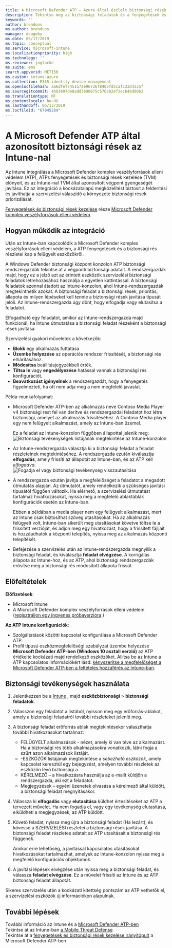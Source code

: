 ```yaml
---
title: A Microsoft Defender ATP – Azure által észlelt biztonsági rések az Intune-nal |} A Microsoft Docs
description: Tekintse meg az biztonsági feladatok és a fenyegetések és biztonsági rések kezelése, az Intune konzolban, a Microsoft Defender komplex veszélyforrások elleni védelem (ATP) a rész kezeléséhez.
keywords: ''
author: brenduns
ms.author: brenduns
manager: dougeby
ms.date: 05/17/2019
ms.topic: conceptual
ms.service: microsoft-intune
ms.localizationpriority: high
ms.technology: ''
ms.reviewer: joglocke
ms.suite: ems
search.appverid: MET150
ms.custom: intune-azure
ms.collection: M365-identity-device-management
ms.openlocfilehash: aa6dfef745157ae96736f8405fd5cafc33d4335f
ms.sourcegitcommit: 4b83697de8add3b90675c576202ef2ecb49d80b2
ms.translationtype: MT
ms.contentlocale: hu-HU
ms.lasthandoff: 06/13/2019
ms.locfileid: "67045289"
---
```

# <a name="use-intune-to-remediate-vulnerabilities-identified-by-microsoft-defender-atp"></a>A Microsoft Defender ATP által azonosított biztonsági rések az Intune-nal  

Az Intune integrálása a Microsoft Defender komplex veszélyforrások elleni védelem (ATP), ATPs fenyegetések és biztonsági rések kezelése (TVM) előnyeit, és az Intune-nal TVM által azonosított végpont gyengeségét javítása. Ez az integráció a kockázatalapú megközelítést biztosít a felderítési és javíthatja a szervizelési válaszidő a környezete biztonsági rések priorizálását.  

[Fenyegetések és biztonsági rések kezelése](https://docs.microsoft.com/windows/security/threat-protection/windows-defender-atp/next-gen-threat-and-vuln-mgt) része [Microsoft Defender komplex veszélyforrások elleni védelem](https://docs.microsoft.com/windows/security/threat-protection/windows-defender-atp/windows-defender-advanced-threat-protection).  

## <a name="how-integration-works"></a>Hogyan működik az integráció  

Után az Intune-ban kapcsolódik a Microsoft Defender komplex veszélyforrások elleni védelem, a ATP fenyegetések és a biztonsági rés részletei kap a felügyelt eszközökről.  

A Windows Defender biztonsági központ konzolon ATP biztonsági rendszergazdák tekintse át a végponti biztonsági adatait. A rendszergazdák majd, hogy ez a jelző azt az érintett eszközök szervizelési biztonsági feladatok létrehozásához használja a egyetlen kattintással. A biztonsági feladatok azonnal átadott az Intune-konzolon, ahol Intune-rendszergazdák megtekinthetik azokat. A biztonsági feladat a biztonsági rések, prioritás, állapota és milyen lépéseket kell tennie a biztonsági rések javítása típusát jelöli. Az Intune-rendszergazda úgy dönt, hogy elfogadja vagy elutasítsa a feladatot.  

Elfogadható egy feladatot, amikor az Intune-rendszergazda majd funkcionál, ha Intune útmutatása a biztonsági feladat részeként a biztonsági rések javítása.  

Szervizelési gyakori műveletek a következők:  
- **Blokk** egy alkalmazás futtatása  
- **Üzembe helyezése** az operációs rendszer frissítését, a biztonsági rés elhárításához.  
- **Módosítsa** beállításjegyzékbeli érték.  
- **Tiltsa le** vagy **engedélyezése** hatással vannak a biztonsági rés konfigurációt.  
- **Beavatkozást igényelnek** a rendszergazdát, hogy a fenyegetés figyelmezteti, ha ott nem adja meg a nem megfelelő javaslat.  

Példa-munkafolyamat:  
- Microsoft Defender ATP-ben az alkalmazás neve Contoso Media Player v4 biztonsági rést fel van derítve és rendszergazdai feladatot hoz létre biztonsági, amelyet az alkalmazás frissítéséhez. A Contoso Media player egy nem felügyelt alkalmazást, amely az Intune-ban üzemel.  

  Ez a feladat az Intune-konzolon függőben állapottal jelenik meg:  
  ![Biztonsági tevékenységek listájának megtekintése az Intune-konzolon](./media/atp-manage-vulnerabilities/temp-security-tasks.png)
 
- Az Intune-rendszergazda választja ki a biztonsági feladat a feladat részleteinek megtekintéséhez.  A rendszergazda ezután kiválasztja **elfogadás**, amely frissíti az állapotát az Intune-ban, és az ATP kell *elfogadva*.  
  ![Fogadja el vagy biztonsági tevékenység visszautasítása](./media/atp-manage-vulnerabilities/temp-accept-task.png) 
 
- A rendszergazda ezután javítja a megfelelőséget a feladatot a megadott útmutatás alapján.  Az útmutatót, amely rendelkezik a szükséges javítási típusától függően változik. Ha elérhető, a szervizelési útmutatást tartalmaz hivatkozásokat, nyissa meg a megfelelő ablaktáblák konfigurációk esetén az Intune-ban. 

  Ebben a példában a media player nem egy felügyelt alkalmazást, mert az Intune csak biztosíthat szöveg utasításokat. Ha az alkalmazás felügyelt volt, Intune-ban sikerült meg utasításokat követve töltse le a frissített verzióját, és adjon meg egy hivatkozást, hogy a frissített fájljait is hozzáadhatók a központi telepítés, nyissa meg az alkalmazás központi telepítését. 

- Befejezése a szervizelés után az Intune-rendszergazda megnyílik a biztonsági feladat, és kiválasztja **feladat elvégzése**.  A korrigálás állapota az Intune-hoz, és az ATP, ahol biztonsági rendszergazdák erősítse meg a biztonsági rés módosított állapota frissül.  

## <a name="prerequisites"></a>Előfeltételek  

**Előfizetések**:  
- Microsoft Intune  
- A Microsoft Defender komplex veszélyforrások elleni védelem ([regisztráljon egy ingyenes próbaverzióra](https://www.microsoft.com/WindowsForBusiness/windows-atp?ocid=docs-wdatp-main-abovefoldlink).)  

**Az ATP Intune konfigurációk**:  
- Szolgáltatások közötti kapcsolat konfigurálása a Microsoft Defender ATP.  
- Profil típusú eszközmegfelelőségi szabályzat üzembe helyezése **Microsoft Defender ATP-ben (Windows 10 asztali verzió)** az ATP értékelte kockázati majd rendelkező eszközöket.
  Állítsa be az Intune a ATP kapcsolatos információkért lásd: [kényszerítse a megfelelőséget a Microsoft Defender ATP-ben a feltételes hozzáférés az Intune-ban](https://docs.microsoft.com/intune/advanced-threat-protection#enable-windows-defender-atp-in-intune).  

## <a name="work-with-security-tasks"></a>Biztonsági tevékenységek használata  

1. Jelentkezzen be a [Intune](https://go.microsoft.com/fwlink/?linkid=2090973) , majd **eszközbiztonsági** > **biztonsági feladatok**.  
2. Válasszon egy feladatot a listából, nyisson meg egy erőforrás-ablakot, amely a biztonsági feladatról további részleteket jeleníti meg.  
3. A biztonsági feladat erőforrás ablak megtekintésekor választhatja további hivatkozásokat tartalmaz:  
   - FELÜGYELT alkalmazások - nézet, amely ki van téve az alkalmazást. Ha a biztonsági rés több alkalmazásokra vonatkozik, látni fogja a szűrt azon alkalmazások listáját.  
   - -ESZKÖZÖK listájának megtekintése a *sebezhető eszközök*, amely kapcsolat keresztül egy bejegyzést, amelyen további részletek az eszközön lévő biztonsági a.  
   - KÉRELMEZŐ – a hivatkozásra használja az e-mailt küldjön a rendszergazda, aki ezt a feladatot.  
   - Megjegyzések – egyéni üzenetek olvasása a kérelmező által küldött, a biztonsági feladat megnyitásakor.  
4. Válassza ki **elfogadás** vagy **elutasítása** küldhet értesítéseket az ATP a tervezett művelet. Ha nem fogadja el, vagy egy tevékenység elutasítása, elküldheti a megjegyzések, az ATP küldött.  

5. Követő feladat, nyissa meg újra a biztonsági feladat (Ha lezárt), és kövesse a SZERVIZELÉSI részletei a biztonsági rések javítása.  A biztonsági feladat részletes adatait az ATP utasításait a biztonsági rés függenek.  

   Amikor erre lehetőség, a javítással kapcsolatos utasításokat hivatkozásokat tartalmazhat, amelyek az Intune-konzolon nyissa meg a megfelelő konfigurációs objektumok.  

6. A javítási lépések elvégzése után nyissa meg a biztonsági feladat, és válassza **feladat elvégzése**.  Ez a művelet frissíti az Intune és az ATP biztonsági feladat állapotát.  

Sikeres szervizelés után a kockázati kitettség pontszám az ATP vethetők el, a szervizelési eszközök új információkon alapulnak. 

## <a name="next-steps"></a>További lépések
További információ az Intune és a [Microsoft Defender ATP-ben](https://docs.microsoft.com/intune/advanced-threat-protection)  
Tekintse át az Intune-ban [a Mobile Threat Defense](https://docs.microsoft.com/intune/mobile-threat-defense)  
Tekintse át a [fenyegetések és biztonsági rések kezelése irányítópult](https://docs.microsoft.com/windows/security/threat-protection/windows-defender-atp/tvm-dashboard-insights) a Microsoft Defender ATP-ben
